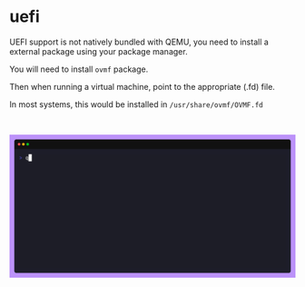 # uefi

UEFI support is not natively bundled with QEMU, you need to install a external package using your package manager.

You will need to install `ovmf` package.

Then when running a virtual machine, point to the appropriate (.fd) file.

In most systems, this would be installed in `/usr/share/ovmf/OVMF.fd`

</br>

![uefi](./gifs/run-uefi.gif)

</br>








